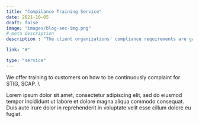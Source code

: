 ```yaml
---
title: "Compilance Training Service"
date: 2021-10-05
draft: false
image: "images/blog-sec-img.png"
# meta description
description : "The client organizations’ compliance requirements are gathered and the client’s team is trained on how to use ISAC to meet the client’s compliance requirements."

link: "#"

type: "service"
---
```


We offer training to customers on how to be continuously complaint for STIG, SCAP. \  

Lorem ipsum dolor sit amet, consectetur adipiscing elit, sed do eiusmod tempor incididunt ut labore et dolore magna aliqua commodo consequat. Duis aute irure dolor in reprehenderit in voluptate velit esse cillum dolore eu fugiat.

